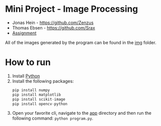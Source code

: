 # Mini Project - Image Processing
- Jonas Hein - https://github.com/Zenzus
- Thomas Ebsen - https://github.com/Srax 
- [Assignment](app/Assignment.pdf)


All of the images generated by the program can be found in the [img](app/img) folder.
# How to run
1. Install [Python](https://www.python.org/downloads/)
2. Install the following packages:  
    ```python
    pip install numpy
    pip install matplotlib
    pip install scikit-image
    pip install opencv-python
    ```
3. Open your favorite cli, navigate to the [app](/app) directory and then run the following command: `python program.py`.  
